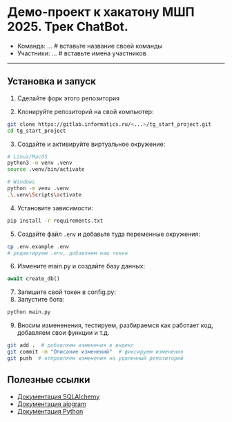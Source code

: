 # Демо-проект к хакатону МШП 2025. Трек ChatBot.

- Команда: ... # вставьте название своей команды
- Участники: ... # вставьте имена участников

---

## Установка и запуск

1. Сделайте форк этого репозитория

2. Клонируйте репозиторий на свой компьютер:
```bash
git clone https://gitlab.informatics.ru/<...>/tg_start_project.git
cd tg_start_project
```
3. Создайте и активируйте виртуальное окружение:
```bash
# Linux/MacOS
python3 -m venv .venv
source .venv/bin/activate 

# Windows
python -m venv .venv
.\.venv\Scripts\activate
```
4. Установите зависимости:
```bash
pip install -r requirements.txt
```
5. Создайте файл `.env` и добавьте туда переменные окружения:
```bash
cp .env.example .env
# редактируем .env, добавляем наш токен
```
6. Измените main.py и создайте базу данных:
```python
await create_db()
```
7. Запишите свой токен в config.py:
8. Запустите бота:
```bash
python main.py
```
9. Вносим измененения, тестируем, разбираемся как работает код, добавляем свои функции и т.д.
```bash
git add .  # добавляем изменения в индекс
git commit -m "Описание изменений"  # фиксируем изменения
git push  # отправляем изменения на удаленный репозиторий
```

## Полезные ссылки

- [Документация SQLAlchemy](https://docs.sqlalchemy.org/en/20/)
- [Документация aiogram](https://docs.aiogram.dev/en/latest/)
- [Документация Python](https://docs.python.org/3/)